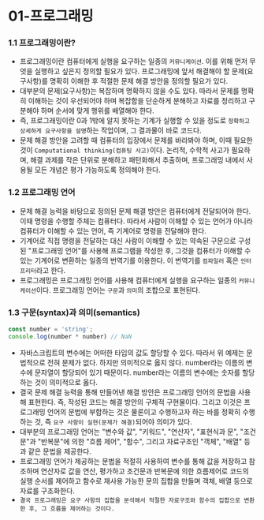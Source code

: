 # 01-프로그래밍

### 1.1 프로그래밍이란?

* 프로그래밍이란 컴퓨터에게 실행을 요구하는 일종의 `커뮤니케이션`. 이를 위해 먼저 무엇을 실행하고 싶은지 정의할 필요가 있다. 프로그래밍에 앞서 해결해야 할 문제(요구사항)를 명확히 이해한 후 적절한 문제 해결 방안을 정의할 필요가 있다.
* 대부분의 문제(요구사항)는 복잡하며 명확하지 않을 수도 있다. 따라서 문제를 명확히 이해하는 것이 우선되어야 하며 복잡함을 단순하게 분해하고 자료를 정리하고 구분해야 하며 순서에 맞게 행위를 배열해야 한다.
* 즉, 프로그래밍이란 0과 1밖에 알지 못하는 기계가 실행할 수 있을 정도로 `정확하고 상세하게 요구사항을 설명`하는 작업이며, 그 결과물이 바로 코드다.
* 문제 해결 방안을 고려할 때 컴퓨터의 입장에서 문제를 바라봐야 하며, 이때 필요한 것이 `Computational thinking(컴퓨팅 사고)`이다. 논리적, 수학적 사고가 필요하며, 해결 과제를 작은 단위로 분해하고 패턴화해서 추출하며, 프로그래밍 내에서 사용될 모든 개념은 평가 가능하도록 정의해야 한다.

### 1.2 프로그래밍 언어

* 문제 해결 능력을 바탕으로 정의된 문제 해결 방안은 컴퓨터에게 전달되어야 한다. 이때 명령을 수행할 주체는 컴퓨터다. 따라서 사람이 이해할 수 있는 언어가 아니라 컴퓨터가 이해할 수 있는 언어, 즉 기계어로 명령을 전달해야 한다.
* 기계어로 직접 명령을 전달하는 대신 사람이 이해할 수 있는 약속된 구문으로 구성된 "프로그래밍 언어"를 사용해 프로그램을 작성한 후, 그것을 컴퓨터가 이해할 수 있는 기계어로 변환하는 일종의 번역기를 이용한다. 이 번역기를 `컴파일러` 혹은 `인터프리터`라고 한다.
* 프로그래밍은 프로그래밍 언어를 사용해 컴퓨터에게 실행을 요구하는 일종의 `커뮤니케이션`이다. 프로그래밍 언어는 `구문`과 `의미`의 조합으로 표현된다.

### 1.3 구문(syntax)과 의미(semantics)

```javascript
const number = 'string';
console.log(number * number) // NaN
```

* 자바스크립트의 변수에는 어떠한 타입의 값도 할당할 수 있다. 따라서 위 예제는 문법적으로 전혀 문제가 없다. 하지만 의미적으로 옳지 않다. number라는 이름의 변수에 문자열이 할당되어 있기 때문이다. number라는 이름의 변수에는 숫자를 할당하는 것이 의미적으로 옳다.
* 결국 문제 해결 능력을 통해 만들어낸 해결 방안은 프로그래밍 언어의 문법을 사용해 표현한다. 즉, 작성된 코드는 해결 방안의 구체적 구현물이다. 그리고 이것은 프로그래밍 언어의 문법에 부합하는 것은 물론이고 수행하고자 하는 바를 정확히 수행하는 것, 즉 `요구 사항이 실현(문제가 해결)`되어야 의미가 있다.
* 대부분의 프로그래밍 언어는 "변수와 값", "키워드", "연산자", "표현식과 문", "조건문"과 "반복문"에 의한 "흐름 제어", "함수", 그리고 자료구조인 "객체", "배열" 등과 같은 문법을 제공한다.
* 프로그래밍 언어가 제공하는 문법을 적절히 사용하여 변수를 통해 값을 저장하고 참조하며 연산자로 값을 연산, 평가하고 조건문과 반복문에 의한 흐름제어로 코드의 실행 순서를 제어하고 함수로 재사용 가능한 문의 집합을 만들며 객체, 배열 등으로 자료를 구조화한다.
* `결국 프로그래밍은 요구 사항의 집합을 분석해서 적절한 자료구조와 함수의 집합으로 변환한 후, 그 흐름을 제어하는 것이다.`
